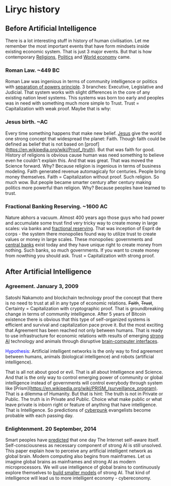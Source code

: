 # Liryc history

## Before Artificial Intelligence
There is a lot interesting stuff in history of human civilisation. Let me remember the most important events that have form mindsets inside existing economic system. That is just 3 major events. But that is how contemporary [Religions](https://en.wikipedia.org/wiki/Religion), [Politics](https://en.wikipedia.org/wiki/Politics) and [World economy](https://en.wikipedia.org/wiki/World_economy) came.
### Roman Law. ~449 BC
Roman Law was ingenious in terms of community intelligence or politics with [separation of powers principle](https://en.wikipedia.org/wiki/Separation_of_powers). 3 branches: Executive, Legislative and Judicial. That system works with slight differences in the core of any existing nation level systems. This systems was born too early and peoples was in need with something much more simple to Trust. Trust = Capitalization with weak proof. Maybe that is why:
### Jesus birth. ~AC
Every time something happens that make new belief. [Jesus](https://en.wikipedia.org/wiki/Jesus) give the world one strong concept that widespread the planet: Faith. Though faith could be defined as belief that is not based on [proof](https://en.wikipedia.org/wiki/Proof_(truth). But that was faith for good. History of religions is obvious cause human was need something to believe even he couldn't explain this. And that was great. That was moved the Science forward. Why? Because religion is ingenious in terms of business modeling. Faith generated revenue automagicaly for centuries. People bring money themselves. Faith = Capitalization without proof. Such religion. So much wow. But people became smarter century after century making politics more powerful than religion. Why? Because peoples have learned to trust.
### Fractional Banking Reserving. ~1600 AC
Nature abhors a vacuum. Almost 400 years ago those guys who had power and accumulate some trust find very tricky way to create money in large scales: via banks and [fractional reserving](https://en.wikipedia.org/wiki/Fractional_reserve_banking). That was inception of Esprit de corps - the system there monopolies found way to utilize trust to create values or money in large scales. These monopolies: governments and [central banks](https://en.wikipedia.org/wiki/List_of_central_banks) exist today and they have unique right to create money from nothing. Such banks, so much governments. If you want to create money from nowthing you should ask. Trust = Capitalization with strong proof.
## After Artificial Intelligence
### Agreement. January 3, 2009
Satoshi Nakamoto and blockchain technology proof the concept that there is no need to trust at all in any type of economic relations. ~~Faith~~, ~~Trust~~, Certainty = Capitalization with cryptographic proof. That is groundbreaking change in terms of community intelligence. After 5 years of Bitcoin existence there is obvious that this type of self-organized systems is efficient and survival and capitalization pace prove it. But the most exciting that Agreement has been reached not only between humans. That is ready to use infrastructure for economic relations with results of emerging [strong AI](https://en.wikipedia.org/wiki/Artificial_general_intelligence) technology and animals through disruptive [brain-computer interfaces](https://en.wikipedia.org/wiki/Brain%E2%80%93computer_interface).

<span style="color:blue">Hypothesis</span>: Artificial intelligent networks is the only way to find agreement between humans, animals (biological intelligence) and robots (artificial intelligence).

That is all not about good or evil. That is all about Intelligence and Science. And that is the only way to control emerging power of community or global intelligence instead of governments will control everybody through system like [Prism](https://en.wikipedia.org/wiki/PRISM_(surveillance_program). That is a dilemma of Humanity. But that is hint: The truth is not in Private or Public. The truth is in Private and Public. Choice what make public or what leave private is inborn right or feature of anything that have intelligence. That is Intelligence. So predictions of [cyberpunk](https://en.wikipedia.org/wiki/Cyberpunk) evangelists become probable with each passing day.
### Enlightenment. 20 September, 2014
Smart peoples have [predicted](http://blog.kareldonk.com/the-global-brain/) that one day The Internet self-aware itself. Self-consciousness as necessary component of strong AI is still unsolved. This paper explain how to perceive any artificial intelligent network as global brain. Modern computing also begins from mainframes. Let us imagine global brains as mainframes and strong AI as modern microprocessors. We will use intelligence of global brains to continuously explore themselves to [build smaller models](http://researchweb.watson.ibm.com/cognitive-computing/neurosynaptic-chips.shtml#fbid=RR9uP55_GYC) of strong AI. That kind of intelligence will lead us to more intelligent economy - cybereconomy.